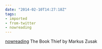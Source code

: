 ```yaml
---
date: "2014-02-10T14:27:18Z"
tags:
- imported
- from-twitter
- nowreading
---
```

[nowreading](/tags/nowreading) The Book Thief by Markus Zusak
